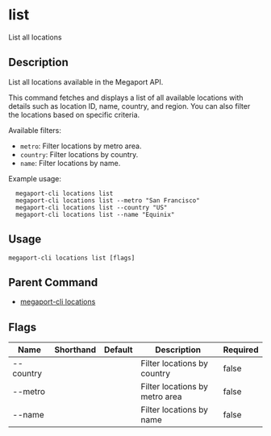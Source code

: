 # list

List all locations

## Description

List all locations available in the Megaport API.

This command fetches and displays a list of all available locations with details such as
location ID, name, country, and region. You can also filter the locations based on specific criteria.

Available filters:
- `metro`: Filter locations by metro area.
- `country`: Filter locations by country.
- `name`: Filter locations by name.

Example usage:

```
  megaport-cli locations list
  megaport-cli locations list --metro "San Francisco"
  megaport-cli locations list --country "US"
  megaport-cli locations list --name "Equinix"

```



## Usage

```
megaport-cli locations list [flags]
```



## Parent Command

* [megaport-cli locations](megaport-cli_locations.md)




## Flags

| Name | Shorthand | Default | Description | Required |
|------|-----------|---------|-------------|----------|
| --country |  |  | Filter locations by country | false |
| --metro |  |  | Filter locations by metro area | false |
| --name |  |  | Filter locations by name | false |



